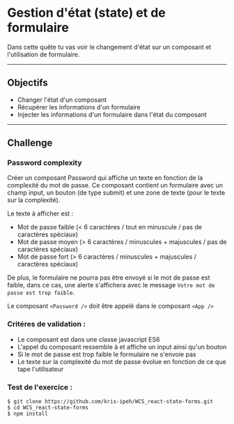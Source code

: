 # Gestion d'état (state) et de formulaire

Dans cette quête tu vas voir le changement d'état sur un composant et l'utilisation de formulaire.

___

## Objectifs

* Changer l'état d'un composant
* Récupérer les informations d'un formulaire
* Injecter les informations d'un formulaire dans l'état du composant

___

## Challenge

### Password complexity

Créer un composant Password qui affiche un texte en fonction de la complexité du mot de passe. Ce composant contient un formulaire avec un champ input, un bouton (de type submit) et une zone de texte (pour le texte sur la complexité).

Le texte à afficher est :

* Mot de passe faible (< 6 caractères / tout en minuscule / pas de caractères spéciaux)
* Mot de passe moyen (> 6 caractères / minuscules + majuscules / pas de caractères spéciaux)
* Mot de passe fort (> 6 caractères / minuscules + majuscules / caractères spéciaux)

De plus, le formulaire ne pourra pas être envoyé si le mot de passe est faible, dans ce cas, une alerte s'affichera avec le message ``Votre mot de passe est trop faible``.

Le composant ``<Password />`` doit être appelé dans le composant ``<App />``

### Critéres de validation :

* Le composant est dans une classe javascript ES6
* L'appel du composant ressemble à <Password /> et affiche un input ainsi qu'un bouton
* Si le mot de passe est trop faible le formulaire ne s'envoie pas
* Le texte sur la complexité du mot de passe évolue en fonction de ce que tape l'utilisateur

### Test de l'exercice :

    $ git clone https://github.com/kris-ipeh/WCS_react-state-forms.git
    $ cd WCS_react-state-forms
    $ npm install